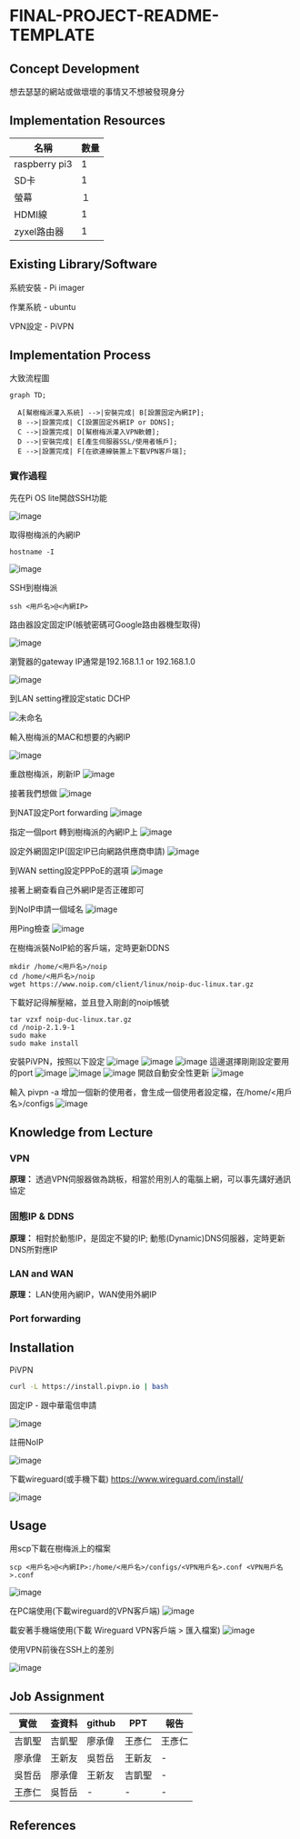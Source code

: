 # FINAL-PROJECT-README-TEMPLATE

## Concept Development
<!-- Why does your team want to build this idea/project?  -->
想去瑟瑟的網站或做壞壞的事情又不想被發現身分

## Implementation Resources
<!-- e.g., How many Raspberry Pi? How much you spent on these resources? -->
| 名稱          | 數量 |
| ------------- | ---- |
| raspberry pi3 | 1    |
| SD卡        | 1    |
| 螢幕  | １    |
| HDMI線        | 1    |
| zyxel路由器    | 1    |

## Existing Library/Software
<!-- Which libraries do you use while you implement the project -->
系統安裝 - Pi imager

作業系統 - ubuntu

VPN設定 - PiVPN


## Implementation Process
<!-- What kind of problems you encounter, and how did you resolve the issue? -->
大致流程圖
```mermaid
graph TD;

  A[幫樹梅派灌入系統] -->|安裝完成| B[設置固定內網IP];
  B -->|設置完成| C[設置固定外網IP or DDNS];
  C -->|設置完成| D[幫樹梅派灌入VPN軟體];
  D -->|安裝完成| E[產生伺服器SSL/使用者帳戶];
  E -->|設置完成| F[在欲連線裝置上下載VPN客戶端];
```
### 實作過程
先在Pi OS lite開啟SSH功能

![image](https://github.com/110213056/linux_1/assets/148735788/02571e8f-7061-4269-a29a-32fbb662c687)

取得樹梅派的內網IP
```
hostname -I
```
![image](https://github.com/110213056/linux_1/assets/148735788/c77b9cfd-85d0-4312-94e5-b9c58ad8f0be)

SSH到樹梅派
```
ssh <用戶名>@<內網IP>
```

路由器設定固定IP(帳號密碼可Google路由器機型取得)

![image](https://github.com/110213056/linux_1/assets/148735788/b5060b49-9375-4c04-a2cd-0b7e1e8ca186)

瀏覽器的gateway IP通常是192.168.1.1 or 192.168.1.0

![image](https://github.com/110213056/linux_1/assets/148735788/0d748e19-6ba5-4a4b-a7c8-1f408602ab9c)

到LAN setting裡設定static DCHP

![未命名](https://github.com/110213056/linux_1/assets/148735788/392c8820-9463-4bd2-ad15-5971223f5841)

輸入樹梅派的MAC和想要的內網IP

![image](https://github.com/110213056/linux_1/assets/148735788/021e0d2c-c029-4a7f-8726-f13cb9baf932)

重啟樹梅派，刷新IP
![image](https://github.com/110213056/linux_1/assets/148735788/2e0dd634-2a86-4368-99b3-a5bd72bf6d7d)

接著我們想做
![image](https://github.com/110213056/linux_1/assets/148735788/6619f931-b4e5-44e9-9169-4e987ca2b54e)

到NAT設定Port forwarding
![image](https://github.com/110213056/linux_1/assets/148735788/1625c3ac-993f-444c-a8a6-ecd0135a4f4f)


指定一個port 轉到樹梅派的內網IP上
![image](https://github.com/110213056/linux_1/assets/148735788/855b9307-f677-4c67-a127-50fd4a30ccec)

設定外網固定IP(固定IP已向網路供應商申請)
![image](https://github.com/110213056/linux_1/assets/148735788/87b6833c-80e3-4b39-a6be-0aecbae97127)

到WAN setting設定PPPoE的選項
![image](https://github.com/110213056/linux_1/assets/148735788/9ed91ac8-8cff-48df-949d-70e634b264b3)

接著上網查看自己外網IP是否正確即可

到NoIP申請一個域名
![image](https://github.com/110213056/linux_1/assets/148735788/3b9e82f9-7b79-4d7b-abc6-26ebbe5ca3bc)

用Ping檢查
![image](https://github.com/110213056/linux_1/assets/148735788/c3a50def-edb2-4e42-b5c6-085f01ed1e4a)

在樹梅派裝NoIP給的客戶端，定時更新DDNS
```
mkdir /home/<用戶名>/noip
cd /home/<用戶名>/noip
wget https://www.noip.com/client/linux/noip-duc-linux.tar.gz
```

下載好記得解壓縮，並且登入剛創的noip帳號
```
tar vzxf noip-duc-linux.tar.gz
cd /noip-2.1.9-1
sudo make
sudo make install
```
安裝PiVPN，按照以下設定
![image](https://github.com/110213056/linux_1/assets/148735788/7e2f6805-0c6f-46e6-8bf4-d7aba44c59c6)
![image](https://github.com/110213056/linux_1/assets/148735788/0924327e-7912-46f0-8620-12d10c3c9719)
![image](https://github.com/110213056/linux_1/assets/148735788/0e32747c-edd8-45fc-8478-fdc26d58fd98)
這邊選擇剛剛設定要用的port
![image](https://github.com/110213056/linux_1/assets/148735788/b81160b4-a543-459a-bae6-5184a0c685bf)
![image](https://github.com/110213056/linux_1/assets/148735788/b923711b-1ccb-4e02-abae-e171502b2000)
![image](https://github.com/110213056/linux_1/assets/148735788/dcbe9068-63e9-470a-8bef-4fbd211a3d2e)
開啟自動安全性更新
![image](https://github.com/110213056/linux_1/assets/148735788/2a5d868c-1f4b-4ff2-ac0c-885f2423af83)

輸入 pivpn -a 增加一個新的使用者，會生成一個使用者設定檔，在/home/<用戶名>/configs
![image](https://github.com/110213056/linux_1/assets/148735788/3506ad58-6825-467d-aea3-0d1b95ca9733)



## Knowledge from Lecture
<!-- What kind of knowledge did you use on this project? -->

### VPN
**原理：**
透過VPN伺服器做為跳板，相當於用別人的電腦上網，可以事先講好通訊協定

### 固態IP & DDNS
**原理：**
相對於動態IP，是固定不變的IP;
動態(Dynamic)DNS伺服器，定時更新DNS所對應IP

### LAN and WAN
**原理：**
LAN使用內網IP，WAN使用外網IP

### Port forwarding

## Installation
<!-- How do the user install with your project? -->
PiVPN
```sh
curl -L https://install.pivpn.io | bash
```

固定IP - 跟中華電信申請

![image](https://github.com/110213056/linux_1/assets/148735788/0b1c88cc-574b-432a-9840-601361b44f62)

註冊NoIP

![image](https://github.com/110213056/linux_1/assets/148735788/b9610e9e-3da4-4111-8df4-d64eb71527eb)


下載wireguard(或手機下載)
https://www.wireguard.com/install/

![image](https://github.com/110213056/linux_1/assets/148735788/1f953dc1-dd00-4d03-8b0a-9ab28f049359)

## Usage
<!-- How to use your project -->
用scp下載在樹梅派上的檔案
```
scp <用戶名>@<內網IP>:/home/<用戶名>/configs/<VPN用戶名>.conf <VPN用戶名>.conf
```
![image](https://github.com/110213056/linux_1/assets/148735788/99055d77-28d3-42ca-bb0f-996e590d9956)

在PC端使用(下載wireguard的VPN客戶端)
![image](https://github.com/110213056/linux_1/assets/148735788/9f5df1af-2ef8-4789-b33e-0d65c04ab500)

載安著手機端使用(下載 Wireguard VPN客戶端 > 匯入檔案)
![image](https://github.com/110213056/linux_1/assets/148735788/97c1947c-0c5e-4a69-ba35-e020ed100828)

使用VPN前後在SSH上的差別

![image](https://github.com/110213056/linux_1/assets/148735788/4cce8bc1-a4d7-4757-86f5-a2dcb16b589a)


## Job Assignment

|  實做  | 查資料 | github |  PPT  |  報告 | 
| ----- | ------ | ------ | ----- | ----- |
| 吉凱聖 | 吉凱聖 | 廖承偉 | 王彥仁 | 王彥仁 |
| 廖承偉 | 王新友 | 吳哲岳 | 王新友 |   -   | 
| 吳哲岳 | 廖承偉 | 王新友 | 吉凱聖 |   -   |
| 王彥仁 | 吳哲岳 |   -   |   -   |   -   | 

## References

